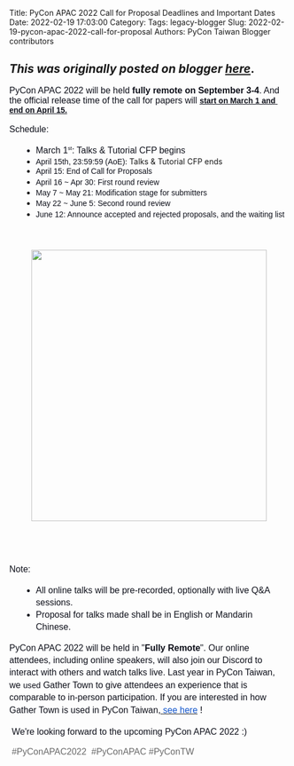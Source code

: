 Title: PyCon APAC 2022 Call for Proposal Deadlines and Important Dates
Date: 2022-02-19 17:03:00
Category:
Tags: legacy-blogger
Slug: 2022-02-19-pycon-apac-2022-call-for-proposal
Authors: PyCon Taiwan Blogger contributors

*This was originally posted on blogger [here](https://pycontw.blogspot.com/2022/02/pycon-apac-2022-call-for-proposal.html)*.
---
<p><span style="color: #0e101a; font-family: Arial; font-size: 12pt; vertical-align: baseline; white-space: pre-wrap;">PyCon APAC 2022 will be held</span><span style="color: #0e101a; font-family: Arial; font-size: 12pt; font-weight: 700; vertical-align: baseline; white-space: pre-wrap;"> fully remote on September 3-4</span><span style="color: #0e101a; font-family: Arial; font-size: 12pt; vertical-align: baseline; white-space: pre-wrap;">. And the official release time of the call for papers will </span><span style="color: #0e101a; font-family: Arial;"><span style="white-space: pre-wrap;"><b><u>start on March 1 and end on April 15.</u></b></span></span></p><span id="docs-internal-guid-e9f4fad6-7fff-79c3-fac2-70cdf9322577"><p dir="ltr" style="line-height: 1.38; margin-bottom: 12pt; margin-top: 12pt;"><span style="color: #0e101a; font-family: Arial; font-size: 12pt; vertical-align: baseline; white-space: pre-wrap;">Schedule:</span></p><ul style="margin-bottom: 0px; margin-top: 0px; padding-inline-start: 48px;"><li dir="ltr" style="color: #0e101a; font-family: Arial; font-size: 12pt; vertical-align: baseline; white-space: pre;"><p dir="ltr" style="line-height: 1.38; margin-bottom: 0pt; margin-top: 0pt;"><span style="font-size: 12pt; vertical-align: baseline; white-space: pre-wrap;">March 1</span><span style="font-size: 12pt; vertical-align: baseline; white-space: pre-wrap;"><span style="font-size: 0.6em; vertical-align: super;">st</span></span><span style="font-size: 12pt; vertical-align: baseline; white-space: pre-wrap;">: Talks &amp; Tutorial CFP begins</span></p></li><li dir="ltr" style="vertical-align: baseline;"><span style="color: #0e101a; font-family: Arial;"><span style="white-space: pre-wrap;">April 15th, 23:59:59 (AoE)</span></span>: Talks &amp; Tutorial CFP ends</li></ul><ul style="margin-bottom: 0px; margin-top: 0px; padding-inline-start: 48px;"><li dir="ltr" style="vertical-align: baseline;"><p dir="ltr" style="line-height: 1.38; margin-bottom: 0pt; margin-top: 0pt;"><span style="color: #0e101a; font-family: Arial;"><span style="white-space: pre-wrap;">April 15: End of Call for Proposals</span></span></p></li><li dir="ltr" style="vertical-align: baseline;"><p dir="ltr" style="line-height: 1.38; margin-bottom: 0pt; margin-top: 0pt;"><span style="color: #0e101a; font-family: Arial;"><span style="white-space: pre-wrap;">April 16 ~ Apr 30: First round review</span></span></p></li><li dir="ltr" style="vertical-align: baseline;"><p dir="ltr" style="line-height: 1.38; margin-bottom: 0pt; margin-top: 0pt;"><span style="color: #0e101a; font-family: Arial;"><span style="white-space: pre-wrap;">May 7 ~ May 21: Modification stage for submitters</span></span></p></li><li dir="ltr" style="vertical-align: baseline;"><p dir="ltr" style="line-height: 1.38; margin-bottom: 0pt; margin-top: 0pt;"><span style="color: #0e101a; font-family: Arial;"><span style="white-space: pre-wrap;">May 22 ~ June 5: Second round review</span></span></p></li><li dir="ltr" style="vertical-align: baseline;"><p dir="ltr" style="line-height: 1.38; margin-bottom: 0pt; margin-top: 0pt;"><span style="color: #0e101a; font-family: Arial;"><span style="white-space: pre-wrap;">June 12: Announce accepted and rejected proposals, and the waiting list</span></span></p></li></ul><p dir="ltr" style="line-height: 1.38; margin-bottom: 12pt; margin-top: 12pt;"><span style="color: #0e101a; font-size: 12pt; vertical-align: baseline; white-space: pre-wrap;">&nbsp;</span></p><div class="separator" style="clear: both; text-align: center;"><div class="separator" style="clear: both; text-align: center;"><span style="color: #0e101a; font-size: 12pt; vertical-align: baseline; white-space: pre-wrap;"><a href="https://blogger.googleusercontent.com/img/a/AVvXsEgE0UkZxCrDX_iHi-5Vge3EjTN8KjF1NFAqtwEIOt0JhC_pvIiMhTxnEI0hzhSFtqYPaz6nfNfieVa8OPKg01m-6KIatMiXOdIDF6H5awkWoxKyQ6n7__Ows1r9oyefw-FDjafa-U6WH71g8xMqZu3zypLR4-rSyIkcBganKBM7spiq79UX9ASbprTW" style="margin-left: 1em; margin-right: 1em;"><img alt="" height="489" src="https://blogger.googleusercontent.com/img/a/AVvXsEgE0UkZxCrDX_iHi-5Vge3EjTN8KjF1NFAqtwEIOt0JhC_pvIiMhTxnEI0hzhSFtqYPaz6nfNfieVa8OPKg01m-6KIatMiXOdIDF6H5awkWoxKyQ6n7__Ows1r9oyefw-FDjafa-U6WH71g8xMqZu3zypLR4-rSyIkcBganKBM7spiq79UX9ASbprTW=w425-h489" width="425" /></a></span></div><span style="color: #0e101a; font-size: 12pt; vertical-align: baseline; white-space: pre-wrap;"><br /><br /></span></div><span style="color: #0e101a; font-size: 12pt; vertical-align: baseline; white-space: pre-wrap;"><br /></span><p></p><p dir="ltr" style="line-height: 1.38; margin-bottom: 12pt; margin-top: 12pt;"><span style="color: #0e101a; font-family: Arial; font-size: 12pt; vertical-align: baseline; white-space: pre-wrap;">Note:</span></p><ul style="margin-bottom: 0px; margin-top: 0px; padding-inline-start: 48px;"><li dir="ltr" style="color: #0e101a; font-family: Arial; font-size: 12pt; vertical-align: baseline; white-space: pre;"><p dir="ltr" style="line-height: 1.38; margin-bottom: 0pt; margin-top: 0pt;"><span style="font-size: 12pt; vertical-align: baseline; white-space: pre-wrap;">All online talks will be pre-recorded, optionally with live Q&amp;A sessions.</span></p></li><li dir="ltr" style="color: #0e101a; font-family: Arial; font-size: 12pt; vertical-align: baseline; white-space: pre;"><p dir="ltr" style="line-height: 1.38; margin-bottom: 12pt; margin-top: 0pt;"><span style="font-size: 12pt; vertical-align: baseline; white-space: pre-wrap;">Proposal for talks made shall be in English or Mandarin Chinese.</span></p></li></ul><p dir="ltr" style="line-height: 1.38; margin-bottom: 12pt; margin-top: 12pt;"><span style="color: #0e101a; font-family: Arial; font-size: 12pt; vertical-align: baseline; white-space: pre-wrap;">PyCon APAC 2022 will be held in "</span><span style="color: #0e101a; font-family: Arial; font-size: 12pt; font-weight: 700; vertical-align: baseline; white-space: pre-wrap;">Fully Remote</span><span style="color: #0e101a; font-family: Arial; font-size: 12pt; vertical-align: baseline; white-space: pre-wrap;">". Our online attendees, including online speakers, will also join our Discord to interact with others and watch talks live. Last year in PyCon Taiwan, we </span><span style="color: #0e101a; font-family: Arial; font-size: 11pt; vertical-align: baseline; white-space: pre-wrap;">used</span><span style="color: #0e101a; font-family: Arial; font-size: 12pt; vertical-align: baseline; white-space: pre-wrap;"> Gather Town to give attendees an experience that is comparable to in-person participation. If you are interested in how Gather Town is used in PyCon Taiwan,</span><a href="https://pycontw.blogspot.com/2022/01/how-pycon-taiwan-uses-gather-town-to.html"><span style="color: #0e101a; font-family: Arial; font-size: 12pt; vertical-align: baseline; white-space: pre-wrap;"> </span><span style="color: #1155cc; font-family: Arial; font-size: 12pt; vertical-align: baseline; white-space: pre-wrap;">see here</span></a><span style="color: #0e101a; font-family: Arial; font-size: 12pt; vertical-align: baseline; white-space: pre-wrap;"> </span><span style="color: #0e101a; font-size: 12pt; vertical-align: baseline; white-space: pre-wrap;">!</span></p><p dir="ltr" style="line-height: 1.38; margin-bottom: 12pt; margin-top: 12pt;"><span style="color: #0e101a; font-size: 12pt; vertical-align: baseline; white-space: pre-wrap;">&nbsp;</span><span style="color: #0e101a; font-family: Arial; font-size: 12pt; vertical-align: baseline; white-space: pre-wrap;">We're looking forward to the upcoming PyCon APAC 2022 :)</span></p><span style="color: #0e101a; font-family: Arial; font-size: 12pt; vertical-align: baseline; white-space: pre-wrap;">&nbsp;</span><span style="background-color: white; color: #686868; font-family: Arial; font-size: 12pt; vertical-align: baseline; white-space: pre-wrap;">#PyConAPAC2022&nbsp; #PyConAPAC #PyConTW</span></span>
